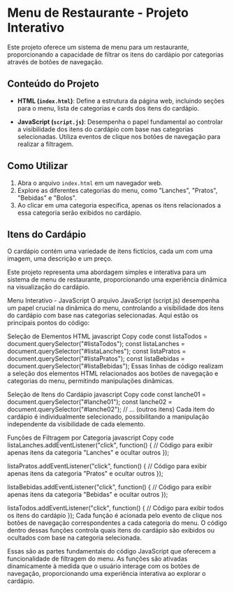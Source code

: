 # Menu de Restaurante - Projeto Interativo

Este projeto oferece um sistema de menu para um restaurante, proporcionando a capacidade de filtrar os itens do cardápio por categorias através de botões de navegação.

## Conteúdo do Projeto

- **HTML (`index.html`)**: Define a estrutura da página web, incluindo seções para o menu, lista de categorias e cards dos itens do cardápio.

- **JavaScript (`script.js`)**: Desempenha o papel fundamental ao controlar a visibilidade dos itens do cardápio com base nas categorias selecionadas. Utiliza eventos de clique nos botões de navegação para realizar a filtragem.

## Como Utilizar

1. Abra o arquivo `index.html` em um navegador web.
2. Explore as diferentes categorias do menu, como "Lanches", "Pratos", "Bebidas" e "Bolos".
3. Ao clicar em uma categoria específica, apenas os itens relacionados a essa categoria serão exibidos no cardápio.

## Itens do Cardápio

O cardápio contém uma variedade de itens fictícios, cada um com uma imagem, uma descrição e um preço.

Este projeto representa uma abordagem simples e interativa para um sistema de menu de restaurante, proporcionando uma experiência dinâmica na visualização do cardápio.

Menu Interativo - JavaScript
O arquivo JavaScript (script.js) desempenha um papel crucial na dinâmica do menu, controlando a visibilidade dos itens do cardápio com base nas categorias selecionadas. Aqui estão os principais pontos do código:

Seleção de Elementos HTML
javascript
Copy code
const listaTodos = document.querySelector("#listaTodos");
const listaLanches = document.querySelector("#listaLanches");
const listaPratos = document.querySelector("#listaPratos");
const listaBebidas = document.querySelector("#listaBebidas");
Essas linhas de código realizam a seleção dos elementos HTML relacionados aos botões de navegação e categorias do menu, permitindo manipulações dinâmicas.

Seleção de Itens do Cardápio
javascript
Copy code
const lanche01 = document.querySelector("#lanche01");
const lanche02 = document.querySelector("#lanche02");
// ... (outros itens)
Cada item do cardápio é individualmente selecionado, possibilitando a manipulação independente da visibilidade de cada elemento.

Funções de Filtragem por Categoria
javascript
Copy code
listaLanches.addEventListener("click", function() {
    // Código para exibir apenas itens da categoria "Lanches" e ocultar outros
});

listaPratos.addEventListener("click", function() {
    // Código para exibir apenas itens da categoria "Pratos" e ocultar outros
});

listaBebidas.addEventListener("click", function() {
    // Código para exibir apenas itens da categoria "Bebidas" e ocultar outros
});

listaTodos.addEventListener("click", function() {
    // Código para exibir todos os itens do cardápio
});
Cada função é acionada pelo evento de clique nos botões de navegação correspondentes a cada categoria do menu. O código dentro dessas funções controla quais itens do cardápio são exibidos ou ocultados com base na categoria selecionada.

Essas são as partes fundamentais do código JavaScript que oferecem a funcionalidade de filtragem do menu. As funções são ativadas dinamicamente à medida que o usuário interage com os botões de navegação, proporcionando uma experiência interativa ao explorar o cardápio.
